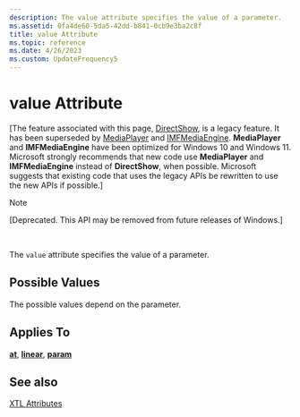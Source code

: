 ```yaml
---
description: The value attribute specifies the value of a parameter.
ms.assetid: 0fa4de60-5da5-42dd-b841-0cb9e3ba2c8f
title: value Attribute
ms.topic: reference
ms.date: 4/26/2023
ms.custom: UpdateFrequency5
---
```


# value Attribute

\[The feature associated with this page, [DirectShow](/windows/win32/directshow/directshow), is a legacy feature. It has been superseded by [MediaPlayer](/uwp/api/Windows.Media.Playback.MediaPlayer) and [IMFMediaEngine](/windows/win32/api/mfmediaengine/nn-mfmediaengine-imfmediaengine). **MediaPlayer** and **IMFMediaEngine** have been optimized for Windows 10 and Windows 11. Microsoft strongly recommends that new code use **MediaPlayer** and **IMFMediaEngine** instead of **DirectShow**, when possible. Microsoft suggests that existing code that uses the legacy APIs be rewritten to use the new APIs if possible.\]

> [!Note]  
> \[Deprecated. This API may be removed from future releases of Windows.\]

 

The `value` attribute specifies the value of a parameter.

## Possible Values

The possible values depend on the parameter.

## Applies To

[**at**](at-element.md), [**linear**](linear-element.md), [**param**](param-element.md)

## See also

<dl> <dt>

[XTL Attributes](xtl-attributes.md)
</dt> </dl>

 

 



